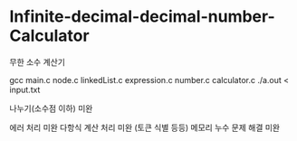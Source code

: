# Infinite-decimal-decimal-number-Calculator
무한 소수 계산기


gcc main.c node.c linkedList.c expression.c number.c calculator.c
./a.out < input.txt

나누기(소수점 이하) 미완

에러 처리 미완
다항식 계산 처리 미완 (토큰 식별 등등)
메모리 누수 문제 해결 미완
